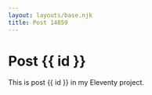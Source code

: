 ```yaml
---
layout: layouts/base.njk
title: Post 14859
---
```


# Post {{ id }}

This is post {{ id }} in my Eleventy project.
